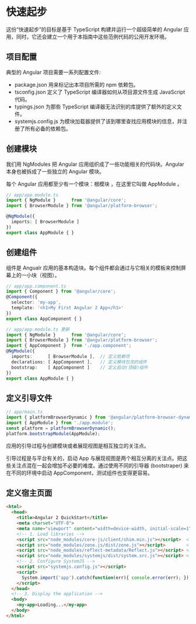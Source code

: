 # 快速起步

这份“快速起步”的目标是基于 TypeScript 构建并运行一个超级简单的 Angular 应用，同时，它还会建立一个用于本指南中这些范例代码的公用开发环境。

## 项目配置

典型的 Angular 项目需要一系列配置文件:

* package.json 用来标记出本项目所需的 npm 依赖包。
* tsconfig.json 定义了 TypeScript 编译器如何从项目源文件生成 JavaScript 代码。
* typings.json 为那些 TypeScript 编译器无法识别的库提供了额外的定义文件。
* systemjs.config.js 为模块加载器提供了该到哪里查找应用模块的信息，并注册了所有必备的依赖包。

## 创建模块

我们用 NgModules 把 Angular 应用组织成了一些功能相关的代码块。Angular 本身也被拆成了一些独立的 Angular 模块。

每个 Angular 应用都至少有一个模块：根模块 ，在这里它叫做 AppModule 。

```ts
// app/app.module.ts
import { NgModule }      from '@angular/core';
import { BrowserModule } from '@angular/platform-browser';

@NgModule({
  imports: [ BrowserModule ]
})
export class AppModule { }
```

## 创建组件

组件是 Angualr 应用的基本构造块。每个组件都会通过与它相关的模板来控制屏幕上的一小块（视图）。

```ts
// app/app.component.ts
import { Component } from '@angular/core';
@Component({
  selector: 'my-app',
  template: '<h1>My First Angular 2 App</h1>'
})
export class AppComponent { }

// app/app.module.ts 更新
import { NgModule }      from '@angular/core';
import { BrowserModule } from '@angular/platform-browser';
import { AppComponent }  from './app.component';
@NgModule({
  imports:      [ BrowserModule ],  // 定义依赖项
  declarations: [ AppComponent ],   // 定义模块包含的组件
  bootstrap:    [ AppComponent ]    // 定义启动(顶级)组件
})
export class AppModule { }
```

## 定义引导文件

```ts
// app/main.ts
import { platformBrowserDynamic } from '@angular/platform-browser-dynamic';
import { AppModule } from './app.module';
const platform = platformBrowserDynamic();
platform.bootstrapModule(AppModule);
```

应用的引导过程与创建模块或者展现视图是相互独立的关注点。

引导过程是与平台有关的，启动 App 与展现视图是两个相互分离的关注点。把这些关注点混在一起会增加不必要的难度。通过使用不同的引导器 (bootstraper) 来在不同的环境中启动 AppComponent，测试组件也变得更容易。

## 定义宿主页面

```html
<html>
  <head>
    <title>Angular 2 QuickStart</title>
    <meta charset="UTF-8">
    <meta name="viewport" content="width=device-width, initial-scale=1">
    <!-- 1. Load libraries -->
    <script src="node_modules/core-js/client/shim.min.js"></script>  <!-- 浏览器 es6 补丁 -->
    <script src="node_modules/zone.js/dist/zone.js"></script>        <!-- angular2 依赖项 -->
    <script src="node_modules/reflect-metadata/Reflect.js"></script> <!-- angular2 依赖项 -->
    <script src="node_modules/systemjs/dist/system.src.js"></script> <!-- 模块加载器 -->
    <!-- 2. Configure SystemJS -->
    <script src="systemjs.config.js"></script>
    <script>
      System.import('app').catch(function(err){ console.error(err); });
    </script>
  </head>
  <!-- 3. Display the application -->
  <body>
    <my-app>Loading...</my-app>
  </body>
</html>
```




